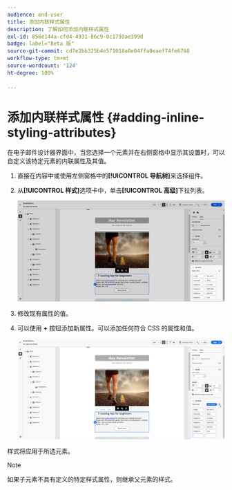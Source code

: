 ```yaml
---
audience: end-user
title: 添加内联样式属性
description: 了解如何添加内联样式属性
exl-id: 856e144a-cfd4-4931-86c9-0c1793ae399d
badge: label="Beta 版"
source-git-commit: cd7e2bb325b4e571018a8e04ffa0eaef74fe6768
workflow-type: tm+mt
source-wordcount: '124'
ht-degree: 100%

---
```



# 添加内联样式属性 {#adding-inline-styling-attributes}

在电子邮件设计器界面中，当您选择一个元素并在右侧窗格中显示其设置时，可以自定义该特定元素的内联属性及其值。

1. 直接在内容中或使用左侧窗格中的&#x200B;**[!UICONTROL 导航树]**&#x200B;来选择组件。

1. 从&#x200B;**[!UICONTROL 样式]**&#x200B;选项卡中，单击&#x200B;**[!UICONTROL 高级]**&#x200B;下拉列表。

   ![](assets/styles_1.png)

1. 修改现有属性的值。

1. 可以使用 **+** 按钮添加新属性。可以添加任何符合 CSS 的属性和值。

   ![](assets/styles_2.png)

样式将应用于所选元素。

>[!NOTE]
>
>如果子元素不具有定义的特定样式属性，则继承父元素的样式。

